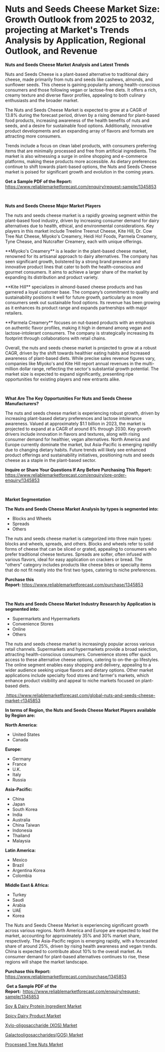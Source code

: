 <p><h1>Nuts and Seeds Cheese Market Size: Growth Outlook from 2025 to 2032, projecting at Market's Trends Analysis by Application, Regional Outlook, and Revenue</h1></p><p><strong>Nuts and Seeds Cheese Market Analysis and Latest Trends</strong></p>
<p><p>Nuts and Seeds Cheese is a plant-based alternative to traditional dairy cheese, made primarily from nuts and seeds like cashews, almonds, and sunflower seeds. This cheese is gaining popularity among health-conscious consumers and those following vegan or lactose-free diets. It offers a rich, creamy texture and diverse flavor profiles, appealing to both culinary enthusiasts and the broader market.</p><p>The Nuts and Seeds Cheese Market is expected to grow at a CAGR of 13.8% during the forecast period, driven by a rising demand for plant-based food products, increasing awareness of the health benefits of nuts and seeds, and a desire for sustainable food options. Additionally, innovative product developments and an expanding array of flavors and formats are attracting more consumers. </p><p>Trends include a focus on clean label products, with consumers preferring items that are minimally processed and free from artificial ingredients. The market is also witnessing a surge in online shopping and e-commerce platforms, making these products more accessible. As dietary preferences continue to shift towards plant-based options, the Nuts and Seeds Cheese market is poised for significant growth and evolution in the coming years.</p></p>
<p><strong>Get a Sample PDF of the Report:&nbsp;</strong> <a href="https://www.reliablemarketforecast.com/enquiry/request-sample/1345853?utm_campaign=1169&utm_medium=2&utm_source=Github&utm_content=ia&utm_term=07042025&utm_id=nuts-and-seeds-cheese">https://www.reliablemarketforecast.com/enquiry/request-sample/1345853</a></p>
<p>&nbsp;</p>
<p><strong>Nuts and Seeds Cheese Major Market Players</strong></p>
<p><p>The nuts and seeds cheese market is a rapidly growing segment within the plant-based food industry, driven by increasing consumer demand for dairy alternatives due to health, ethical, and environmental considerations. Key players in this market include Treeline Treenut Cheese, Kite Hill, Dr. Cow Tree Nut Cheese, Miyoko's Creamery, Heidi Ho! Foods, Parmela Creamery, Tyne Chease, and Nutcrafter Creamery, each with unique offerings.</p><p>**Miyoko's Creamery** is a leader in the plant-based cheese market, renowned for its artisanal approach to dairy alternatives. The company has seen significant growth, bolstered by a strong brand presence and innovative product lines that cater to both the health-conscious and gourmet consumers. It aims to achieve a larger share of the market by expanding its distribution and product variety.</p><p>**Kite Hill** specializes in almond-based cheese products and has garnered a loyal customer base. The company’s commitment to quality and sustainability positions it well for future growth, particularly as more consumers seek out sustainable food options. Its revenue has been growing as it enhances its product range and expands partnerships with major retailers.</p><p>**Parmela Creamery** focuses on nut-based products with an emphasis on authentic flavor profiles, making it high in demand among vegan and lactose-intolerant consumers. The company is strategically increasing its footprint through collaborations with retail chains.</p><p>Overall, the nuts and seeds cheese market is projected to grow at a robust CAGR, driven by the shift towards healthier eating habits and increased awareness of plant-based diets. While precise sales revenue figures vary, companies like Miyoko's and Kite Hill report annual revenues in the multi-million dollar range, reflecting the sector's substantial growth potential. The market size is expected to expand significantly, presenting ripe opportunities for existing players and new entrants alike.</p></p>
<p>&nbsp;</p>
<p><strong>What Are The Key Opportunities For Nuts and Seeds Cheese Manufacturers?</strong></p>
<p><p>The nuts and seeds cheese market is experiencing robust growth, driven by increasing plant-based dietary preferences and lactose intolerance awareness. Valued at approximately $1.1 billion in 2023, the market is projected to expand at a CAGR of around 8% through 2030. Key growth drivers include innovation in flavors and textures, along with rising consumer demand for healthier, vegan alternatives. North America and Europe currently dominate the market, but Asia-Pacific is emerging rapidly due to changing dietary habits. Future trends will likely see enhanced product offerings and sustainability initiatives, positioning nuts and seeds cheese as a staple in the plant-based sector.</p></p>
<p><strong>Inquire or Share Your Questions If Any Before Purchasing This Report:</strong> <a href="https://www.reliablemarketforecast.com/enquiry/pre-order-enquiry/1345853?utm_campaign=1169&utm_medium=2&utm_source=Github&utm_content=ia&utm_term=07042025&utm_id=nuts-and-seeds-cheese">https://www.reliablemarketforecast.com/enquiry/pre-order-enquiry/1345853</a></p>
<p>&nbsp;</p>
<p><strong>Market Segmentation</strong></p>
<p><strong>The Nuts and Seeds Cheese Market Analysis by types is segmented into:</strong></p>
<p><ul><li>Blocks and Wheels</li><li>Spreads</li><li>Others</li></ul></p>
<p><p>The nuts and seeds cheese market is categorized into three main types: blocks and wheels, spreads, and others. Blocks and wheels refer to solid forms of cheese that can be sliced or grated, appealing to consumers who prefer traditional cheese textures. Spreads are softer, often infused with various flavors, ideal for easy application on crackers or bread. The "others" category includes products like cheese bites or specialty items that do not fit neatly into the first two types, catering to niche preferences.</p></p>
<p><strong>Purchase this Report:&nbsp;</strong><a href="https://www.reliablemarketforecast.com/purchase/1345853?utm_campaign=1169&utm_medium=2&utm_source=Github&utm_content=ia&utm_term=07042025&utm_id=nuts-and-seeds-cheese">https://www.reliablemarketforecast.com/purchase/1345853</a></p>
<p>&nbsp;</p>
<p><strong>The Nuts and Seeds Cheese Market Industry Research by Application is segmented into:</strong></p>
<p><ul><li>Supermarkets and Hypermarkets</li><li>Convenience Stores</li><li>Online</li><li>Others</li></ul></p>
<p><p>The nuts and seeds cheese market is increasingly popular across various retail channels. Supermarkets and hypermarkets provide a broad selection, attracting health-conscious consumers. Convenience stores offer quick access to these alternative cheese options, catering to on-the-go lifestyles. The online segment enables easy shopping and delivery, appealing to a wider audience seeking unique flavors and dietary options. Other market applications include specialty food stores and farmer's markets, which enhance product visibility and appeal to niche markets focused on plant-based diets.</p></p>
<p><a href="https://www.reliablemarketforecast.com/global-nuts-and-seeds-cheese-market-r1345853?utm_campaign=1169&utm_medium=2&utm_source=Github&utm_content=ia&utm_term=07042025&utm_id=nuts-and-seeds-cheese">&nbsp;https://www.reliablemarketforecast.com/global-nuts-and-seeds-cheese-market-r1345853</a></p>
<p><strong>In terms of Region, the Nuts and Seeds Cheese Market Players available by Region are:</strong></p>
<p>
    <p> <strong> North America: </strong>
        <ul>
            <li>United States</li>
            <li>Canada</li>
        </ul>
        </p> 
    <p> <strong> Europe: </strong>
        <ul>
            <li>Germany</li>
            <li>France</li>
            <li>U.K.</li>
            <li>Italy</li>
            <li>Russia</li>
        </ul>
        </p> 
    <p> <strong> Asia-Pacific: </strong>
        <ul>
            <li>China</li>
            <li>Japan</li>
            <li>South Korea</li>
            <li>India</li>
            <li>Australia</li>
            <li>China Taiwan</li>
            <li>Indonesia</li>
            <li>Thailand</li>
            <li>Malaysia</li>
        </ul>
        </p> 
    <p> <strong> Latin America: </strong>
        <ul>
            <li>Mexico</li>
            <li>Brazil</li>
            <li>Argentina Korea</li>
            <li>Colombia</li>
        </ul>
        </p> 
    <p> <strong> Middle East & Africa: </strong>
        <ul>
            <li>Turkey</li>
            <li>Saudi</li>
            <li>Arabia</li>
            <li>UAE</li>
            <li>Korea</li>
        </ul>
    </p>
    </p>
<p><p>The Nuts and Seeds Cheese Market is experiencing significant growth across various regions. North America and Europe are expected to lead the market, accounting for approximately 35% and 30% market share, respectively. The Asia-Pacific region is emerging rapidly, with a forecasted share of around 25%, driven by rising health awareness and vegan trends. China is expected to contribute about 10% to the overall market. As consumer demand for plant-based alternatives continues to rise, these regions will shape the market landscape.</p></p>
<p><strong>Purchase this Report: </strong><a href="https://www.reliablemarketforecast.com/purchase/1345853?utm_campaign=1169&utm_medium=2&utm_source=Github&utm_content=ia&utm_term=07042025&utm_id=nuts-and-seeds-cheese">https://www.reliablemarketforecast.com/purchase/1345853</a></p>
<p>&nbsp;<strong>Get a Sample PDF of the Report:&nbsp;&nbsp;</strong><a href="https://www.reliablemarketforecast.com/enquiry/request-sample/1345853?utm_campaign=1169&utm_medium=2&utm_source=Github&utm_content=ia&utm_term=07042025&utm_id=nuts-and-seeds-cheese">https://www.reliablemarketforecast.com/enquiry/request-sample/1345853</a></p>
<p><strong></strong></p>
<p><p><a href="https://github.com/payareganiou/Market-Research-Report-List-1/blob/main/soy-dairy-protein-ingredient-market.md?utm_campaign=1169&utm_medium=2&utm_source=Github&utm_content=ia&utm_term=07042025&utm_id=nuts-and-seeds-cheese">Soy & Dairy Protein Ingredient Market</a></p><p><a href="https://github.com/steegeneat/Market-Research-Report-List-1/blob/main/spicy-dairy-product-market.md?utm_campaign=1169&utm_medium=2&utm_source=Github&utm_content=ia&utm_term=07042025&utm_id=nuts-and-seeds-cheese">Spicy Dairy Product Market</a></p><p><a href="https://github.com/enieyfabius/Market-Research-Report-List-1/blob/main/xylo-oligosaccharide-xos-market.md?utm_campaign=1169&utm_medium=2&utm_source=Github&utm_content=ia&utm_term=07042025&utm_id=nuts-and-seeds-cheese">Xylo-oligosaccharide (XOS) Market</a></p><p><a href="https://github.com/milievkulov/Market-Research-Report-List-1/blob/main/galactooligosaccharidesgos-market.md?utm_campaign=1169&utm_medium=2&utm_source=Github&utm_content=ia&utm_term=07042025&utm_id=nuts-and-seeds-cheese">Galactooligosaccharides(GOS) Market</a></p><p><a href="https://github.com/lontohhikma/Market-Research-Report-List-1/blob/main/processed-tree-nuts-market.md?utm_campaign=1169&utm_medium=2&utm_source=Github&utm_content=ia&utm_term=07042025&utm_id=nuts-and-seeds-cheese">Processed Tree Nuts Market</a></p></p>